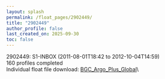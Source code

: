 ```yaml
---
layout: splash
permalink: /float_pages/2902449/
title: "2902449"
author_profile: false
last_created_on: 2025-09-30
toc: false
---
```

 
2902449: S1-INBOX (2011-08-01T18:42 to 2012-10-04T14:59)\
160 profiles completed\
Individual float file download: [BGC_Argo_Plus_Global](https://ftp.soest.hawaii.edu/bgc_argo_plus/Individual_Floats/outliers_removed/2902449_Sprof_processed.nc)\
